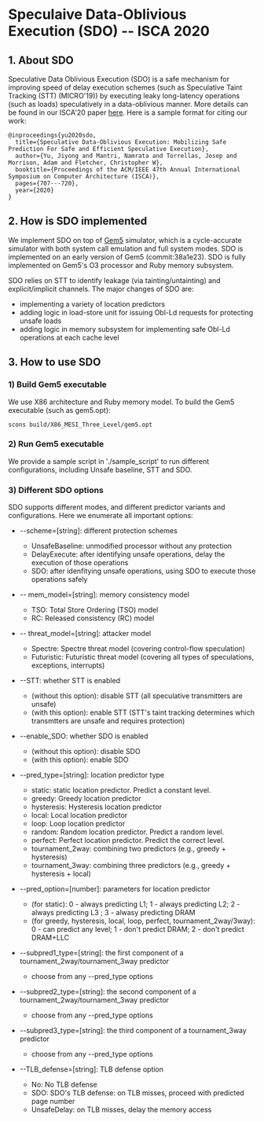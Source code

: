 # Speculaive Data-Oblivious Execution (SDO) -- ISCA 2020

## 1. About SDO

Speculative Data Oblivious Execution (SDO) is a safe mechanism for improving speed of delay execution schemes (such as Speculative Taint Tracking (STT) (MICRO'19)) by executing leaky long-latency operations (such as loads) speculatively in a data-oblivious manner.
More details can be found in our ISCA'20 paper [here](). Here is a sample format for citing our work:
```
@inproceedings{yu2020sdo,
  title={Speculative Data-Oblivious Execution: Mobilizing Safe Prediction For Safe and Efficient Speculative Execution},
  author={Yu, Jiyong and Mantri, Namrata and Torrellas, Josep and Morrison, Adam and Fletcher, Christopher W},
  booktitle={Proceedings of the ACM/IEEE 47th Annual International Symposium on Computer Architecture (ISCA)},
  pages={707---720},
  year={2020}
}
```

## 2. How is SDO implemented

We implement SDO on top of [Gem5](ge5.org) simulator, which is a cycle-accurate simulator with both system call emulation and full system modes. SDO is implemented on an early version of Gem5 (commit:38a1e23). SDO is fully implemented on Gem5's O3 processor and Ruby memory subsystem.

SDO relies on STT to identify leakage (via tainting/untainting) and explicit/implicit channels. The major changes of SDO are:

* implementing a variety of location predictors 
* adding logic in load-store unit for issuing Obl-Ld requests for protecting unsafe loads
* adding logic in memory subsystem for implementing safe Obl-Ld operations at each cache level

## 3. How to use SDO

### 1) Build Gem5 executable

We use X86 architecture and Ruby memory model. To build the Gem5 executable (such as gem5.opt):

```
scons build/X86_MESI_Three_Level/gem5.opt
```

### 2) Run Gem5 executable

We provide a sample script in './sample_script' to run different configurations, including Unsafe baseline, STT and SDO.

### 3) Different SDO options

SDO supports different modes, and different predictor variants and configurations. Here we enumerate all important options:
* --scheme=[string]: different protection schemes
    * UnsafeBaseline: unmodified processor without any protection
    * DelayExecute: after identifying unsafe operations, delay the execution of those operations
    * SDO: after idenfitying unsafe operations, using SDO to execute those operations safely

* -- mem_model=[string]: memory consistency model
    * TSO: Total Store Ordering (TSO) model
    * RC: Released consistency (RC) model

* -- threat_model=[string]: attacker model
    * Spectre: Spectre threat model (covering control-flow speculation)
    * Futuristic: Futuristic threat model (covering all types of speculations, exceptions, interrupts)

* --STT: whether STT is enabled
    * (without this option): disable STT (all speculative transmitters are unsafe)
    * (with this option): enable STT (STT's taint tracking determines which transmtters are unsafe and requires protection)

* --enable_SDO: whether SDO is enabled
    * (without this option): disable SDO
    * (with this option): enable SDO

* --pred_type=[string]: location predictor type
    * static: static location predictor. Predict a constant level.
    * greedy: Greedy location predictor
    * hysteresis: Hysteresis location predictor
    * local: Local location predictor
    * loop: Loop location predictor
    * random: Random location predictor. Predict a random level.
    * perfect: Perfect location predictor. Predict the correct level.
    * tournament_2way: combining two predictors (e.g., greedy + hysteresis)
    * tournament_3way: combining three predictors (e.g., greedy + hysteresis + local)

* --pred_option=[number]: parameters for location predictor
    * (for static): 0 - always predicting L1; 1 - always predicting L2; 2 - always predicting L3 ; 3 - alwasy predicting DRAM
    * (for greedy, hysteresis, local, loop, perfect, tournament_2way/3way): 0 - can predict any level; 1 - don't predict DRAM; 2 - don't predict DRAM+LLC

* --subpred1_type=[string]: the first component of a tournament_2way/tournament_3way predictor
    * choose from any --pred_type options

* --subpred2_type=[string]: the second component of a tournament_2way/tournament_3way predictor
    * choose from any --pred_type options

* --subpred3_type=[string]: the third component of a tournament_3way predictor
    * choose from any --pred_type options

* --TLB_defense=[string]: TLB defense option
    * No: No TLB defense
    * SDO: SDO's TLB defense: on TLB misses, proceed with predicted page number
    * UnsafeDelay: on TLB misses, delay the memory access
